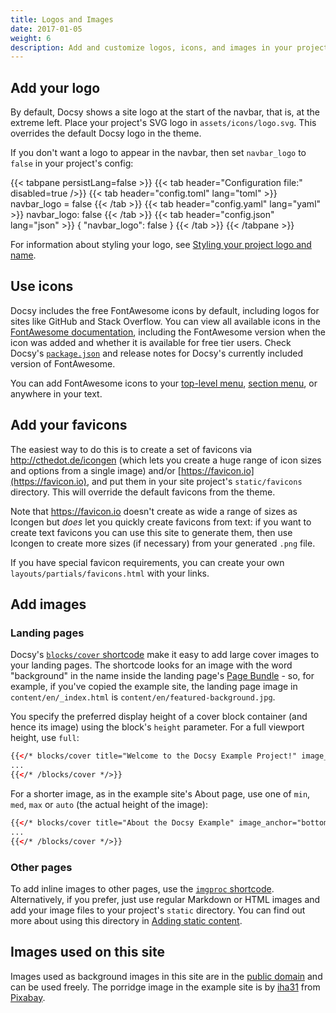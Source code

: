 ```yaml
---
title: Logos and Images
date: 2017-01-05
weight: 6
description: Add and customize logos, icons, and images in your project.
---
```


## Add your logo

By default, Docsy shows a site logo at the start of the navbar, that is, at the
extreme left. Place your project's SVG logo in `assets/icons/logo.svg`. This
overrides the default Docsy logo in the theme.

If you don't want a logo to appear in the navbar, then set `navbar_logo` to
`false` in your project's config:

{{< tabpane persistLang=false >}}
{{< tab header="Configuration file:" disabled=true />}}
{{< tab header="config.toml" lang="toml" >}}
navbar_logo = false
{{< /tab >}}
{{< tab header="config.yaml" lang="yaml" >}}
navbar_logo: false
{{< /tab >}}
{{< tab header="config.json" lang="json" >}}
{
  "navbar_logo": false
}
{{< /tab >}}
{{< /tabpane >}}

For information about styling your logo, see [Styling your project logo and
name][].

[Styling your project logo and name]: /docs/adding-content/lookandfeel/#styling-your-project-logo-and-name

## Use icons

Docsy includes the free FontAwesome icons by default, including logos for sites like GitHub and Stack Overflow. You can view all available icons in the [FontAwesome documentation](https://fontawesome.com/icons/), including the FontAwesome version when the icon was added and whether it is available for free tier users. Check Docsy's [`package.json`](https://github.com/google/docsy/blob/main/package.json) and release notes for Docsy's currently included version of FontAwesome.

You can add FontAwesome icons to your [top-level menu](/docs/adding-content/navigation/#adding-icons-to-the-top-level-menu), [section menu](/docs/adding-content/navigation/#add-icons-to-the-section-menu), or anywhere in your text.

## Add your favicons

The easiest way to do this is to create a set of favicons via http://cthedot.de/icongen (which lets you create a huge range of icon sizes and options from a single image) and/or [https://favicon.io](https://favicon.io), and put them in your site project's `static/favicons` directory. This will override the default favicons from the theme.

Note that https://favicon.io  doesn't create as wide a range of sizes as Icongen but *does* let you quickly create favicons from text: if you want to create text favicons you can use this site to generate them, then use Icongen to create more sizes (if necessary) from your generated `.png` file.

If you have special favicon requirements, you can create your own `layouts/partials/favicons.html` with your links.

## Add images

### Landing pages

Docsy's [`blocks/cover` shortcode](/docs/adding-content/shortcodes/#blockscover) make it easy to add large cover images to your landing pages. The shortcode looks for an image with the word "background" in the name inside the landing page's [Page Bundle](https://gohugo.io/content-management/page-bundles/) - so, for example, if you've copied the example site, the landing page image in `content/en/_index.html` is `content/en/featured-background.jpg`.

You specify the preferred display height of a cover block container (and hence its image) using the block's `height` parameter.  For a full viewport height, use `full`:

```html
{{</* blocks/cover title="Welcome to the Docsy Example Project!" image_anchor="top" height="full" color="orange" */>}}
...
{{</* /blocks/cover */>}}
```

For a shorter image, as in the example site's About page, use one of `min`, `med`, `max` or `auto` (the actual height of the image):

```html
{{</* blocks/cover title="About the Docsy Example" image_anchor="bottom" height="min" */>}}
...
{{</* /blocks/cover */>}}
```

### Other pages

To add inline images to other pages, use the [`imgproc` shortcode](/docs/adding-content/shortcodes/#imgproc). Alternatively, if you prefer, just use regular Markdown or HTML images and add your image files to your project's `static` directory. You can find out more about using this directory in [Adding static content](/docs/adding-content/content/#adding-static-content).

## Images used on this site

Images used as background images in this site are in the [public domain](https://commons.wikimedia.org/wiki/User:Bep/gallery#Wed_Aug_01_16:16:51_CEST_2018) and can be used freely. The porridge image in the example site is by <a href="https://pixabay.com/users/iha31-560629/?utm_source=link-attribution&amp;utm_medium=referral&amp;utm_campaign=image&amp;utm_content=531209">iha31</a> from <a href="https://pixabay.com/?utm_source=link-attribution&amp;utm_medium=referral&amp;utm_campaign=image&amp;utm_content=531209">Pixabay</a>.

